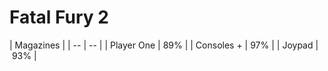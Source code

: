 # Fatal Fury 2

| Magazines |
| -- | -- |
| Player One | 89% |
| Consoles + | 97% |
| Joypad | 93% |